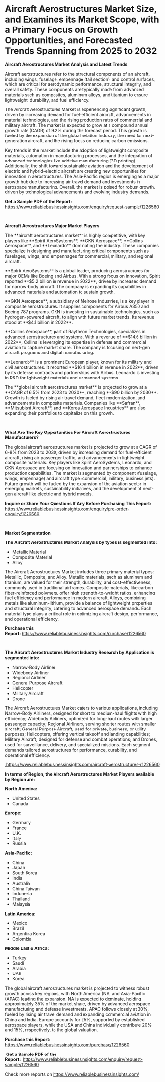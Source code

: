 <p><h1>Aircraft Aerostructures Market Size, and Examines its Market Scope, with a Primary Focus on Growth Opportunities, and Forecasted Trends Spanning from 2025 to 2032</h1></p><p><strong>Aircraft Aerostructures Market Analysis and Latest Trends</strong></p>
<p><p>Aircraft aerostructures refer to the structural components of an aircraft, including wings, fuselage, empennage (tail section), and control surfaces, which are critical for aerodynamic performance, structural integrity, and overall safety. These components are typically made from advanced materials such as composites, aluminum alloys, and titanium to ensure lightweight, durability, and fuel efficiency.</p><p>The Aircraft Aerostructures Market is experiencing significant growth, driven by increasing demand for fuel-efficient aircraft, advancements in material technologies, and the rising production rates of commercial and military aircraft. The market is expected to grow at a compound annual growth rate (CAGR) of 9.2% during the forecast period. This growth is fueled by the expansion of the global aviation industry, the need for next-generation aircraft, and the rising focus on reducing carbon emissions.</p><p>Key trends in the market include the adoption of lightweight composite materials, automation in manufacturing processes, and the integration of advanced technologies like additive manufacturing (3D printing). Additionally, the shift toward sustainable aviation and the development of electric and hybrid-electric aircraft are creating new opportunities for innovation in aerostructures. The Asia-Pacific region is emerging as a major growth hub due to increasing air travel demand and investments in aerospace manufacturing. Overall, the market is poised for robust growth, driven by technological advancements and evolving industry demands.</p></p>
<p><strong>Get a Sample PDF of the Report:&nbsp;</strong> <a href="https://www.reliablebusinessinsights.com/enquiry/request-sample/1226560?utm_campaign=1121&utm_medium=2&utm_source=Github&utm_content=ia&utm_term=23012025&utm_id=aircraft-aerostructures">https://www.reliablebusinessinsights.com/enquiry/request-sample/1226560</a></p>
<p>&nbsp;</p>
<p><strong>Aircraft Aerostructures Major Market Players</strong></p>
<p><p>The **aircraft aerostructures market** is highly competitive, with key players like **Spirit AeroSystems**, **GKN Aerospace**, **Collins Aerospace**, and **Leonardo** dominating the industry. These companies specialize in designing and manufacturing critical components such as fuselages, wings, and empennages for commercial, military, and regional aircraft.</p><p>**Spirit AeroSystems** is a global leader, producing aerostructures for major OEMs like Boeing and Airbus. With a strong focus on innovation, Spirit reported **$5.2 billion in revenue in 2022**, driven by increased demand for narrow-body aircraft. The company is expanding its capabilities in advanced materials and automation to sustain growth.</p><p>**GKN Aerospace**, a subsidiary of Melrose Industries, is a key player in composite aerostructures. It supplies components for Airbus A350 and Boeing 787 programs. GKN is investing in sustainable technologies, such as hydrogen-powered aircraft, to align with future market trends. Its revenue stood at **$4.1 billion in 2022**.</p><p>**Collins Aerospace**, part of Raytheon Technologies, specializes in advanced aerostructures and systems. With a revenue of **$14.6 billion in 2022**, Collins is leveraging its expertise in defense and commercial aviation to capture market share. The company is focusing on next-gen aircraft programs and digital manufacturing.</p><p>**Leonardo** is a prominent European player, known for its military and civil aerostructures. It reported **$16.4 billion in revenue in 2022**, driven by its defense contracts and partnerships with Airbus. Leonardo is investing in R&D for lightweight materials and unmanned systems.</p><p>The **global aircraft aerostructures market** is projected to grow at a **CAGR of 6.5% from 2023 to 2030**, reaching **$90 billion by 2030**. Growth is fueled by rising air travel demand, fleet modernization, and advancements in composite materials. Companies like **Safran**, **Mitsubishi Aircraft**, and **Korea Aerospace Industries** are also expanding their portfolios to capitalize on this growth.</p></p>
<p>&nbsp;</p>
<p><strong>What Are The Key Opportunities For Aircraft Aerostructures Manufacturers?</strong></p>
<p><p>The global aircraft aerostructures market is projected to grow at a CAGR of 6-8% from 2023 to 2030, driven by increasing demand for fuel-efficient aircraft, rising air passenger traffic, and advancements in lightweight composite materials. Key players like Spirit AeroSystems, Leonardo, and GKN Aerospace are focusing on innovation and partnerships to enhance production capabilities. The market is segmented by component (fuselage, wings, empennage) and aircraft type (commercial, military, business jets). Future growth will be fueled by the expansion of the aviation sector in emerging markets, sustainability initiatives, and the development of next-gen aircraft like electric and hybrid models.</p></p>
<p><strong>Inquire or Share Your Questions If Any Before Purchasing This Report:</strong> <a href="https://www.reliablebusinessinsights.com/enquiry/pre-order-enquiry/1226560?utm_campaign=1121&utm_medium=2&utm_source=Github&utm_content=ia&utm_term=23012025&utm_id=aircraft-aerostructures">https://www.reliablebusinessinsights.com/enquiry/pre-order-enquiry/1226560</a></p>
<p>&nbsp;</p>
<p><strong>Market Segmentation</strong></p>
<p><strong>The Aircraft Aerostructures Market Analysis by types is segmented into:</strong></p>
<p><ul><li>Metallic Material</li><li>Composite Material</li><li>Alloy</li></ul></p>
<p><p>The Aircraft Aerostructures Market includes three primary material types: Metallic, Composite, and Alloy. Metallic materials, such as aluminum and titanium, are valued for their strength, durability, and cost-effectiveness, commonly used in traditional airframes. Composite materials, like carbon fiber-reinforced polymers, offer high strength-to-weight ratios, enhancing fuel efficiency and performance in modern aircraft. Alloys, combining metals like aluminum-lithium, provide a balance of lightweight properties and structural integrity, catering to advanced aerospace demands. Each material type plays a critical role in optimizing aircraft design, performance, and operational efficiency.</p></p>
<p><strong>Purchase this Report:&nbsp;</strong><a href="https://www.reliablebusinessinsights.com/purchase/1226560?utm_campaign=1121&utm_medium=2&utm_source=Github&utm_content=ia&utm_term=23012025&utm_id=aircraft-aerostructures">https://www.reliablebusinessinsights.com/purchase/1226560</a></p>
<p>&nbsp;</p>
<p><strong>The Aircraft Aerostructures Market Industry Research by Application is segmented into:</strong></p>
<p><ul><li>Narrow-Body Airliner</li><li>Widebody Airliner</li><li>Regional Airliner</li><li>General Purpose Aircraft</li><li>Helicopter</li><li>Military Aircraft</li><li>Drone</li></ul></p>
<p><p>The Aircraft Aerostructures Market caters to various applications, including Narrow-Body Airliners, designed for short to medium-haul flights with high efficiency; Widebody Airliners, optimized for long-haul routes with larger passenger capacity; Regional Airliners, serving shorter routes with smaller aircraft; General Purpose Aircraft, used for private, business, or utility purposes; Helicopters, offering vertical takeoff and landing capabilities; Military Aircraft, designed for defense and combat operations; and Drones, used for surveillance, delivery, and specialized missions. Each segment demands tailored aerostructures for performance, durability, and operational efficiency.</p></p>
<p><a href="https://www.reliablebusinessinsights.com/aircraft-aerostructures-r1226560?utm_campaign=1121&utm_medium=2&utm_source=Github&utm_content=ia&utm_term=23012025&utm_id=aircraft-aerostructures">&nbsp;https://www.reliablebusinessinsights.com/aircraft-aerostructures-r1226560</a></p>
<p><strong>In terms of Region, the Aircraft Aerostructures Market Players available by Region are:</strong></p>
<p>
    <p> <strong> North America: </strong>
        <ul>
            <li>United States</li>
            <li>Canada</li>
        </ul>
        </p> 
    <p> <strong> Europe: </strong>
        <ul>
            <li>Germany</li>
            <li>France</li>
            <li>U.K.</li>
            <li>Italy</li>
            <li>Russia</li>
        </ul>
        </p> 
    <p> <strong> Asia-Pacific: </strong>
        <ul>
            <li>China</li>
            <li>Japan</li>
            <li>South Korea</li>
            <li>India</li>
            <li>Australia</li>
            <li>China Taiwan</li>
            <li>Indonesia</li>
            <li>Thailand</li>
            <li>Malaysia</li>
        </ul>
        </p> 
    <p> <strong> Latin America: </strong>
        <ul>
            <li>Mexico</li>
            <li>Brazil</li>
            <li>Argentina Korea</li>
            <li>Colombia</li>
        </ul>
        </p> 
    <p> <strong> Middle East & Africa: </strong>
        <ul>
            <li>Turkey</li>
            <li>Saudi</li>
            <li>Arabia</li>
            <li>UAE</li>
            <li>Korea</li>
        </ul>
    </p>
    </p>
<p><p>The global aircraft aerostructures market is projected to witness robust growth across key regions, with North America (NA) and Asia-Pacific (APAC) leading the expansion. NA is expected to dominate, holding approximately 35% of the market share, driven by advanced aerospace manufacturing and defense investments. APAC follows closely at 30%, fueled by rising air travel demand and expanding commercial aviation in China and India. Europe accounts for 25%, supported by established aerospace players, while the USA and China individually contribute 20% and 15%, respectively, to the global valuation.</p></p>
<p><strong>Purchase this Report: </strong><a href="https://www.reliablebusinessinsights.com/purchase/1226560?utm_campaign=1121&utm_medium=2&utm_source=Github&utm_content=ia&utm_term=23012025&utm_id=aircraft-aerostructures">https://www.reliablebusinessinsights.com/purchase/1226560</a></p>
<p>&nbsp;<strong>Get a Sample PDF of the Report:&nbsp;&nbsp;</strong><a href="https://www.reliablebusinessinsights.com/enquiry/request-sample/1226560?utm_campaign=1121&utm_medium=2&utm_source=Github&utm_content=ia&utm_term=23012025&utm_id=aircraft-aerostructures">https://www.reliablebusinessinsights.com/enquiry/request-sample/1226560</a></p>
<p><strong></strong></p>
<p>Check more reports on <a href="https://www.reliablebusinessinsights.com/?utm_campaign=1121&utm_medium=2&utm_source=Github&utm_content=ia&utm_term=23012025&utm_id=aircraft-aerostructures">https://www.reliablebusinessinsights.com/</a></p>
